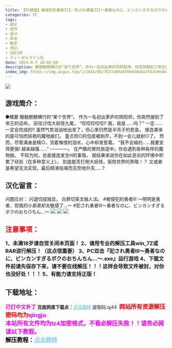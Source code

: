 ```yaml
---
title: 【PC硬盘】被侵犯的勇者III／犯され勇者III～勇者なのに、ビンカンすぎるボクのおち○ちん…～
categories: PC
tags:
- ADV
- 拔作
- 战斗
- 巫女
- 触手
- 奇幻
- 2013年
- ディーゼルマイン社
date: 2024-8-7 10:01:00
description: 魑魅魍魎横行的“某个世界”。作为一名初出茅庐的阴阳师，你突然接到了帝王的诏命。前往讨伐大妖怪九尾。“哎哎哎哎哎!! 我，我是……吗？”一定……一定会完成的!!虽然气势汹汹地出发了，但心里仍然是半吊子的悲哀。接连袭来的是可怕而妖艳的魔物娘们。童贞肉○的包皮被剥开，不到一会儿就射○了。
index_img: https://img.acgus.top/i/2024/08/7677a90ae55603de8a3f42c6e4da0b87.webp
---
```

![](https://img.acgus.top/i/2024/08/7677a90ae55603de8a3f42c6e4da0b87.webp)
## 游戏简介：
●概要
魑魅魍魎横行的“某个世界”。
作为一名初出茅庐的阴阳师，你突然接到了帝王的诏命。
前往讨伐大妖怪九尾。
“哎哎哎哎哎!! 我，我是……吗？”
一定……一定会完成的!!
虽然气势汹汹地出发了，但心里仍然是半吊子的悲哀。
接连袭来的是可怕而妖艳的魔物娘们。
童贞肉○的包皮被剥开，不到一会儿就射○了。
然而，尽管满身是精○，流着悔恨的泪水，心中却发誓着。
“我不会输的……我要变得更强! 越来越强……”
————。
在严酷的冒险旅途中，你会遇到各种各样的魔物娘，
不知为何，总是接连发生H的事情。
就结果来说你在如此恶劣的环境中积累了经验（在多种意义上）。
到底能否打倒大妖怪，驱除世界的黑暗！？
又或者是希望无法实现，最后精液枯竭而无奈地升天……?

## 汉化留言：
问题应对：
闪退切成独显，
白屏切英文输入法。
#被侵犯的勇者III ～明明是勇者，但我的小弟弟却太敏感了...～
#犯され勇者III～勇者なのに、ビンカンすぎるボクのおち○ちん…～
![](https://img.acgus.top/i/2024/08/6cd404f30d6d30ade0071d60cca5991d.webp)
![](https://img.acgus.top/i/2024/08/b8bd481651097514444b6db18ac89002.webp)
![](https://img.acgus.top/i/2024/08/0362950e990155f39be2204bf1f4ac7e.webp)







## <font color=#FF0000 >注意事项：</font>
<font size=3><b>1、未满18岁请自觉关闭本页面！
2、请用专业的解压工具win_7Z或RAR进行解压！（这点很重要）
3、PC双击『犯され勇者Ⅲ～勇者なのに、ビンカンすぎるボクのおちんちん…～.exe』运行游戏
4、下载文件前请先保存下来，请不要在线解压！！！这样会导致文件被封，对你也没好处！！！
5、有能力请支持正版！</b></font>

## 下载地址：
<font color=#FF00FF size=3><b>已打中文补丁</b></font>
<b>百度网盘下载点：</b><a href="https://pan.baidu.com/s/1sGjAHe3ciRbfqAaDLTlZGg?pwd=qj44" style="color: #87CEEB;"><b>点击跳转</b></a> 提取码:qj44
<a style="padding: 0" href="https://post.qingju.org/AD/"><img style="max-width:100%" src="https://img.acgus.top/i/2024/07/478f689b8021d8d499ab43d21acf137a.gif" alt=""></a>
<b><font color=#FF0000 size=4>网站所有资源解压密码均为</b></font><b><font color=#FF00FF size=4>qingju</font><font color=#FF0000 ></font></b><br><b><font color=#FF00FF size=4>本站所有文件均为lz4加密格式，不看必解压失败！！请务必阅读以下教程。</b></font><br><b><font color=#000 size=4>解压教程：</b><a href="https://post.qingju.org/tutorial/000/" style="color: #87CEEB;"><b>点击跳转</b></a>